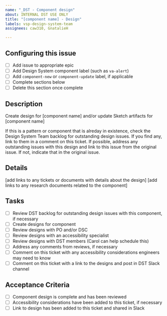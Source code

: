 ```yaml
---
name: "_DST - Component design"
about: INTERNAL DST USE ONLY
title: "[component name] - Design"
labels: vsp-design-system-team
assignees: caw310, GnatalieH

---
```


## Configuring this issue
- [ ] Add issue to appropriate epic
- [ ] Add Design System component label (such as `va-alert`)
- [ ] Add `component-new` or `component-update` label, if applicable
- [ ] Complete sections below
- [ ] Delete this section once complete

## Description
Create design for [component name] and/or update Sketch artifacts for [component name]

If this is a pattern or component that is alreday in existence, check the Design System Team backlog for outstanding design issues. If you find any, link to them in a comment on this ticket. If possible, address any outstanding issues with this design and link to this issue from the original issue. If not, indicate that in the original issue.

## Details
[add links to any tickets or documents with details about the design]
[add links to any research documents related to the component]

## Tasks
- [ ] Review DST backlog for outstanding design issues with this component, if necessary
- [ ] Create designs for component
- [ ] Review designs with PO and/or DSC
- [ ] Review designs with an accessibility specialist
- [ ] Review designs with DST members (Carol can help schedule this)
- [ ] Address any comments from reviews, if necessary
- [ ] Comment on this ticket with any accessibility considerations engineers may need to know
- [ ] Comment on this ticket with a link to the designs and post in DST Slack channel

## Acceptance Criteria
- [ ] Component design is complete and has been reviewed
- [ ] Accessibility considerations have been added to this ticket, if necessary
- [ ] Link to design has been added to this ticket and shared in Slack